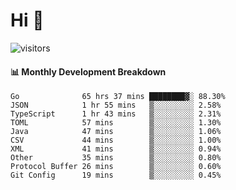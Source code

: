 # Hi 👋
 
![visitors](https://visitor-badge.glitch.me/badge?page_id=sorcererxw.sorcererx)

#### 📊 Monthly Development Breakdown

<!--START_SECTION:waka-->
```text
Go              65 hrs 37 mins ████████▓░ 88.30%
JSON            1 hr 55 mins   ▒░░░░░░░░░ 2.58%
TypeScript      1 hr 43 mins   ▒░░░░░░░░░ 2.31%
TOML            57 mins        ▒░░░░░░░░░ 1.30%
Java            47 mins        ▒░░░░░░░░░ 1.06%
CSV             44 mins        ▒░░░░░░░░░ 1.00%
XML             41 mins        ▒░░░░░░░░░ 0.94%
Other           35 mins        ▒░░░░░░░░░ 0.80%
Protocol Buffer 26 mins        ▒░░░░░░░░░ 0.60%
Git Config      19 mins        ▒░░░░░░░░░ 0.45%
```
<!--END_SECTION:waka-->
